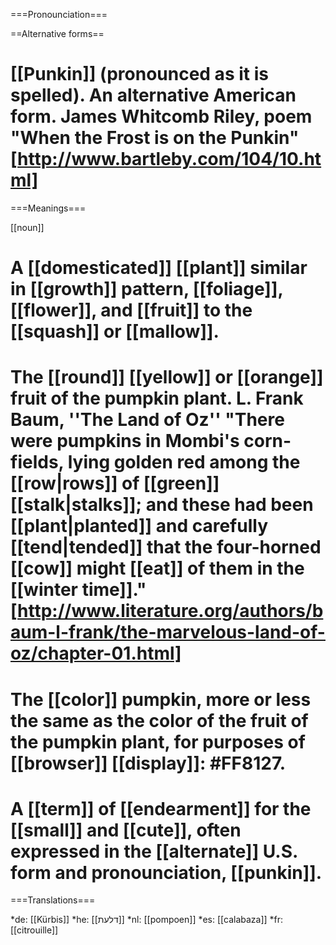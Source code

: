 ===Pronounciation===

==Alternative forms==
# [[Punkin]] (pronounced as it is spelled). An alternative American form. James Whitcomb Riley, poem "When the Frost is on the Punkin" [http://www.bartleby.com/104/10.html]

===Meanings===

[[noun]]

# A [[domesticated]] [[plant]] similar in [[growth]] pattern, [[foliage]], [[flower]], and [[fruit]] to the [[squash]] or [[mallow]].
# The [[round]] [[yellow]] or [[orange]] fruit of the pumpkin plant. L. Frank Baum, ''The Land of Oz'' "There were pumpkins in Mombi's corn-fields, lying golden red among the [[row|rows]] of [[green]] [[stalk|stalks]]; and these had been [[plant|planted]] and carefully [[tend|tended]] that the four-horned [[cow]] might [[eat]] of them in the [[winter time]]." [http://www.literature.org/authors/baum-l-frank/the-marvelous-land-of-oz/chapter-01.html]
# The [[color]] pumpkin, more or less the same as the color of the fruit of the pumpkin plant, for purposes of [[browser]] [[display]]: <nowiki>#</nowiki>FF8127.
# A [[term]] of [[endearment]] for the [[small]] and [[cute]], often expressed in the [[alternate]] U.S. form and pronounciation, [[punkin]].

===Translations===

*de: [[K&uuml;rbis]]
*he: [[&#1491;&#1500;&#1506;&#1514;]]
*nl: [[pompoen]]
*es: [[calabaza]]
*fr: [[citrouille]]
